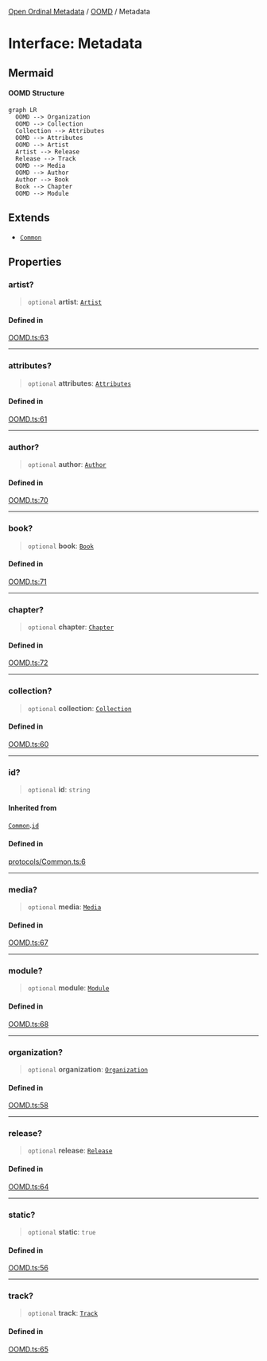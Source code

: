 [Open Ordinal Metadata](../../README.md) / [OOMD](../README.md) / Metadata

# Interface: Metadata

## Mermaid

#### OOMD Structure

<div class="mermaid-block"><div class="mermaid dark">%%{init:{"theme":"dark"}}%%
graph LR
  OOMD --&gt; Organization
  OOMD --&gt; Collection
  Collection --&gt; Attributes
  OOMD --&gt; Attributes
  OOMD --&gt; Artist
  Artist --&gt; Release
  Release --&gt; Track
  OOMD --&gt; Media
  OOMD --&gt; Author
  Author --&gt; Book
  Book --&gt; Chapter
  OOMD --&gt; Module</div><div class="mermaid light">%%{init:{"theme":"default"}}%%
graph LR
  OOMD --&gt; Organization
  OOMD --&gt; Collection
  Collection --&gt; Attributes
  OOMD --&gt; Attributes
  OOMD --&gt; Artist
  Artist --&gt; Release
  Release --&gt; Track
  OOMD --&gt; Media
  OOMD --&gt; Author
  Author --&gt; Book
  Book --&gt; Chapter
  OOMD --&gt; Module</div><pre><code class="language-mermaid">graph LR
  OOMD --&gt; Organization
  OOMD --&gt; Collection
  Collection --&gt; Attributes
  OOMD --&gt; Attributes
  OOMD --&gt; Artist
  Artist --&gt; Release
  Release --&gt; Track
  OOMD --&gt; Media
  OOMD --&gt; Author
  Author --&gt; Book
  Book --&gt; Chapter
  OOMD --&gt; Module</code></pre></div>

## Extends

- [`Common`](Common.md)

## Properties

### artist?

> `optional` **artist**: [`Artist`](Artist.md)

#### Defined in

[OOMD.ts:63](https://github.com/open-ordinal/open-ordinal-metadata/blob/e842098b1fb29e1be4b5533286ecbbaaac36ff64/src/OOMD.ts#L63)

***

### attributes?

> `optional` **attributes**: [`Attributes`](Attributes.md)

#### Defined in

[OOMD.ts:61](https://github.com/open-ordinal/open-ordinal-metadata/blob/e842098b1fb29e1be4b5533286ecbbaaac36ff64/src/OOMD.ts#L61)

***

### author?

> `optional` **author**: [`Author`](Author.md)

#### Defined in

[OOMD.ts:70](https://github.com/open-ordinal/open-ordinal-metadata/blob/e842098b1fb29e1be4b5533286ecbbaaac36ff64/src/OOMD.ts#L70)

***

### book?

> `optional` **book**: [`Book`](Book.md)

#### Defined in

[OOMD.ts:71](https://github.com/open-ordinal/open-ordinal-metadata/blob/e842098b1fb29e1be4b5533286ecbbaaac36ff64/src/OOMD.ts#L71)

***

### chapter?

> `optional` **chapter**: [`Chapter`](Chapter.md)

#### Defined in

[OOMD.ts:72](https://github.com/open-ordinal/open-ordinal-metadata/blob/e842098b1fb29e1be4b5533286ecbbaaac36ff64/src/OOMD.ts#L72)

***

### collection?

> `optional` **collection**: [`Collection`](Collection.md)

#### Defined in

[OOMD.ts:60](https://github.com/open-ordinal/open-ordinal-metadata/blob/e842098b1fb29e1be4b5533286ecbbaaac36ff64/src/OOMD.ts#L60)

***

### id?

> `optional` **id**: `string`

#### Inherited from

[`Common`](Common.md).[`id`](Common.md#id)

#### Defined in

[protocols/Common.ts:6](https://github.com/open-ordinal/open-ordinal-metadata/blob/e842098b1fb29e1be4b5533286ecbbaaac36ff64/src/protocols/Common.ts#L6)

***

### media?

> `optional` **media**: [`Media`](Media.md)

#### Defined in

[OOMD.ts:67](https://github.com/open-ordinal/open-ordinal-metadata/blob/e842098b1fb29e1be4b5533286ecbbaaac36ff64/src/OOMD.ts#L67)

***

### module?

> `optional` **module**: [`Module`](Module.md)

#### Defined in

[OOMD.ts:68](https://github.com/open-ordinal/open-ordinal-metadata/blob/e842098b1fb29e1be4b5533286ecbbaaac36ff64/src/OOMD.ts#L68)

***

### organization?

> `optional` **organization**: [`Organization`](Organization.md)

#### Defined in

[OOMD.ts:58](https://github.com/open-ordinal/open-ordinal-metadata/blob/e842098b1fb29e1be4b5533286ecbbaaac36ff64/src/OOMD.ts#L58)

***

### release?

> `optional` **release**: [`Release`](Release.md)

#### Defined in

[OOMD.ts:64](https://github.com/open-ordinal/open-ordinal-metadata/blob/e842098b1fb29e1be4b5533286ecbbaaac36ff64/src/OOMD.ts#L64)

***

### static?

> `optional` **static**: `true`

#### Defined in

[OOMD.ts:56](https://github.com/open-ordinal/open-ordinal-metadata/blob/e842098b1fb29e1be4b5533286ecbbaaac36ff64/src/OOMD.ts#L56)

***

### track?

> `optional` **track**: [`Track`](Track.md)

#### Defined in

[OOMD.ts:65](https://github.com/open-ordinal/open-ordinal-metadata/blob/e842098b1fb29e1be4b5533286ecbbaaac36ff64/src/OOMD.ts#L65)
<style>
:root.mermaid-enabled .mermaid-block > pre {
  display: none;
}
:root:not(.mermaid-enabled) .mermaid-block > .mermaid {
  display: none !important;
}

.mermaid-block > .mermaid[data-inserted].dark {
  display: var(--mermaid-dark-display);
}
.mermaid-block > .mermaid[data-inserted].light {
  display: var(--mermaid-light-display);
}

:root {
  --mermaid-dark-display: none;
  --mermaid-light-display: block;
}
@media (prefers-color-scheme: light) {
  :root {
    --mermaid-dark-display: none;
    --mermaid-light-display: block;
  }
}
@media (prefers-color-scheme: dark) {
  :root {
    --mermaid-dark-display: block;
    --mermaid-light-display: none;
  }
}
body.light, :root[data-theme="light"] {
  --mermaid-dark-display: none;
  --mermaid-light-display: block;
}
body.dark, :root[data-theme="dark"] {
  --mermaid-dark-display: block;
  --mermaid-light-display: none;
}
</style>

<script type="module">
import mermaid from "https://unpkg.com/mermaid@latest/dist/mermaid.esm.min.mjs";

document.documentElement.classList.add("mermaid-enabled");

mermaid.initialize({startOnLoad:true});

requestAnimationFrame(function check() {
  let some = false;
  document.querySelectorAll("div.mermaid:not([data-inserted])").forEach(div => {
    some = true;
    if (div.querySelector("svg")) {
      div.dataset.inserted = true;
    }
  });

  if (some) {
    requestAnimationFrame(check);
  }
});
</script>

